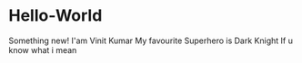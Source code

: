 # Hello-World
Something new!
I'am Vinit Kumar 
My favourite Superhero is Dark Knight If u know what i mean
